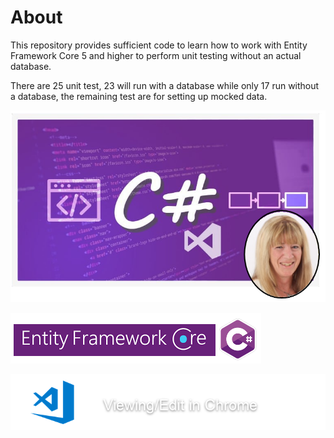 # About

This repository provides sufficient code to learn how to work with Entity Framework Core 5 and higher to perform unit testing without an actual database.

There are 25 unit test, 23 will run with a database while only 17 run without a database, the remaining test are for setting up mocked data.


![img](assets/LearnWithKaren.png)

![img](assets/efcore_csharp.png)




![img](assets/ViewEdit.png)

